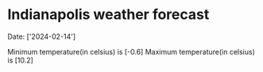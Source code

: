 # Indianapolis weather forecast 
Date: ['2024-02-14'] 

Minimum temperature(in celsius) is [-0.6] 
Maximum temperature(in celsius) is [10.2]